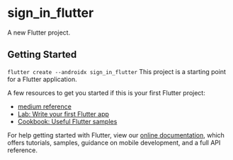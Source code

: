 # sign_in_flutter

A new Flutter project.

## Getting Started

`flutter create --androidx sign_in_flutter`
This project is a starting point for a Flutter application.

A few resources to get you started if this is your first Flutter project:

- [medium reference](https://medium.com/flutter-community/flutter-implementing-google-sign-in-71888bca24ed)
- [Lab: Write your first Flutter app](https://flutter.dev/docs/get-started/codelab)
- [Cookbook: Useful Flutter samples](https://flutter.dev/docs/cookbook)

For help getting started with Flutter, view our
[online documentation](https://flutter.dev/docs), which offers tutorials,
samples, guidance on mobile development, and a full API reference.
